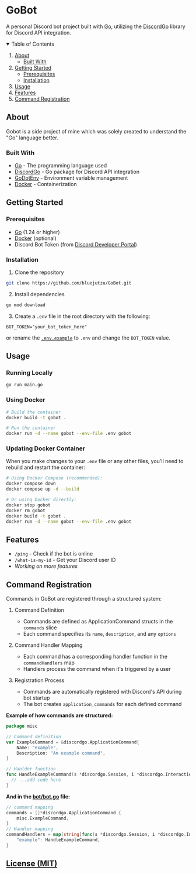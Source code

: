 # GoBot

A personal Discord bot project built with [Go](https://go.dev/), utilizing the [DiscordGo](https://github.com/bwmarrin/discordgo) library for Discord API integration.

<details open="open">
  <summary>Table of Contents</summary>
  <ol>
    <li>
      <a href="#about">About</a>
      <ul>
        <li><a href="#built-with">Built With</a></li>
      </ul>
    </li>
    <li>
      <a href="#getting-started">Getting Started</a>
      <ul>
        <li><a href="#prerequisites">Prerequisites</a></li>
        <li><a href="#installation">Installation</a></li>
      </ul>
    </li>
    <li><a href="#usage">Usage</a></li>
    <li><a href="#features">Features</a></li>
    <li><a href="#command-registration">Command Registration</a></li>
  </ol>
</details>

## About

Gobot is a side project of mine which was solely created to understand the "Go" language better.

### Built With

- [Go](https://go.dev/) - The programming language used
- [DiscordGo](https://github.com/bwmarrin/discordgo) - Go package for Discord API integration
- [GoDotEnv](https://github.com/joho/godotenv) - Environment variable management
- [Docker](https://www.docker.com/) - Containerization

## Getting Started

### Prerequisites

- [Go](https://go.dev/dl/) (1.24 or higher)
- [Docker](https://www.docker.com/get-started) (optional)
- Discord Bot Token (from [Discord Developer Portal](https://discord.com/developers/applications))

### Installation

1. Clone the repository

```bash
git clone https://github.com/bluejutzu/GoBot.git
```

2. Install dependencies

```bash
go mod download
```

3. Create a `.env` file in the root directory with the following:

```env
BOT_TOKEN="your_bot_token_here"
```

or rename the [`.env.example`](/.env.example) to `.env` and change the `BOT_TOKEN` value.

## Usage

### Running Locally

```bash
go run main.go
```

### Using Docker

```bash
# Build the container
docker build -t gobot .

# Run the container
docker run -d --name gobot --env-file .env gobot
```

### Updating Docker Container

When you make changes to your `.env` file or any other files, you'll need to rebuild and restart the container:

```bash
# Using Docker Compose (recommended):
docker compose down
docker compose up -d --build

# Or using Docker directly:
docker stop gobot
docker rm gobot
docker build -t gobot .
docker run -d --name gobot --env-file .env gobot
```

## Features

- `/ping` - Check if the bot is online
- `/what-is-my-id` - Get your Discord user ID
- _Working on more features_

## Command Registration

Commands in GoBot are registered through a structured system:

1. Command Definition

   - Commands are defined as ApplicationCommand structs in the `commands` slice
   - Each command specifies its `name`, `description`, and any `options`

2. Command Handler Mapping

   - Each command has a corresponding handler function in the `commandHandlers` map
   - Handlers process the command when it's triggered by a user

3. Registration Process
   - Commands are automatically registered with Discord's API during bot startup
   - The bot creates `application_commands` for each defined command

__**Example of how commands are structured:**__

```go
package misc

// Command definition
var ExampleCommand = &discordgo.ApplicationCommand{
    Name: "example",
    Description: "An example command",
}

// Hanlder function
func HandleExampleCommand(s *discordgo.Session, i *discordgo.InteractionCreate) {
  // ...add code here
}

```

__**And in the [bot/bot.go](/bot/bot.go#L30) file:**__
```go
// command mapping
commands = []*discordgo.ApplicationCommand {
	misc.ExampleCommand,
}
// Handler mapping
commandHandlers = map[string]func(s *discordgo.Session, i *discordgo.InteractionCreate) {
	"example": HandleExampleCommand,
}

```

## [License (MIT)](https://github.com/Bluejutzu/GoBot?tab=MIT-1-ov-file)

